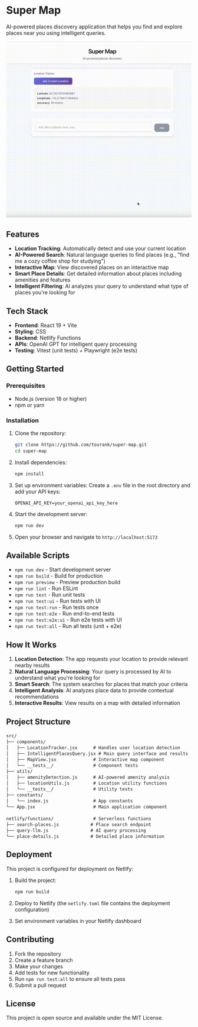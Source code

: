 # Super Map

AI-powered places discovery application that helps you find and explore places near you using intelligent queries.

![Super Map Demo](supermap_demo.gif)

## Features

- **Location Tracking**: Automatically detect and use your current location
- **AI-Powered Search**: Natural language queries to find places (e.g., "find me a cozy coffee shop for studying")
- **Interactive Map**: View discovered places on an interactive map
- **Smart Place Details**: Get detailed information about places including amenities and features
- **Intelligent Filtering**: AI analyzes your query to understand what type of places you're looking for

## Tech Stack

- **Frontend**: React 19 + Vite
- **Styling**: CSS
- **Backend**: Netlify Functions
- **APIs**: OpenAI GPT for intelligent query processing
- **Testing**: Vitest (unit tests) + Playwright (e2e tests)

## Getting Started

### Prerequisites

- Node.js (version 18 or higher)
- npm or yarn

### Installation

1. Clone the repository:
   ```bash
   git clone https://github.com/tourank/super-map.git
   cd super-map
   ```

2. Install dependencies:
   ```bash
   npm install
   ```

3. Set up environment variables:
   Create a `.env` file in the root directory and add your API keys:
   ```
   OPENAI_API_KEY=your_openai_api_key_here
   ```

4. Start the development server:
   ```bash
   npm run dev
   ```

5. Open your browser and navigate to `http://localhost:5173`

## Available Scripts

- `npm run dev` - Start development server
- `npm run build` - Build for production
- `npm run preview` - Preview production build
- `npm run lint` - Run ESLint
- `npm run test` - Run unit tests
- `npm run test:ui` - Run tests with UI
- `npm run test:run` - Run tests once
- `npm run test:e2e` - Run end-to-end tests
- `npm run test:e2e:ui` - Run e2e tests with UI
- `npm run test:all` - Run all tests (unit + e2e)

## How It Works

1. **Location Detection**: The app requests your location to provide relevant nearby results
2. **Natural Language Processing**: Your query is processed by AI to understand what you're looking for
3. **Smart Search**: The system searches for places that match your criteria
4. **Intelligent Analysis**: AI analyzes place data to provide contextual recommendations
5. **Interactive Results**: View results on a map with detailed information

## Project Structure

```
src/
├── components/
│   ├── LocationTracker.jsx      # Handles user location detection
│   ├── IntelligentPlacesQuery.jsx # Main query interface and results
│   ├── MapView.jsx              # Interactive map component
│   └── __tests__/               # Component tests
├── utils/
│   ├── amenityDetection.js      # AI-powered amenity analysis
│   ├── locationUtils.js         # Location utility functions
│   └── __tests__/               # Utility tests
├── constants/
│   └── index.js                 # App constants
└── App.jsx                      # Main application component

netlify/functions/               # Serverless functions
├── search-places.js            # Place search endpoint
├── query-llm.js                # AI query processing
└── place-details.js            # Detailed place information
```

## Deployment

This project is configured for deployment on Netlify:

1. Build the project:
   ```bash
   npm run build
   ```

2. Deploy to Netlify (the `netlify.toml` file contains the deployment configuration)

3. Set environment variables in your Netlify dashboard

## Contributing

1. Fork the repository
2. Create a feature branch
3. Make your changes
4. Add tests for new functionality
5. Run `npm run test:all` to ensure all tests pass
6. Submit a pull request

## License

This project is open source and available under the MIT License.
